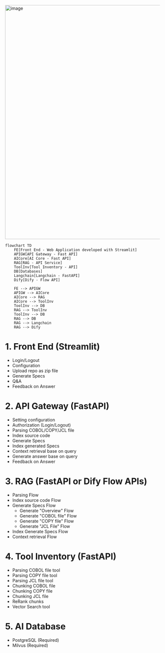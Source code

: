 <img width="763" alt="image" src="https://github.com/user-attachments/assets/73a7c497-0010-404a-8d3c-36120fa97139" />

```mermaid
flowchart TD
    FE[Front End - Web Application developed with Streamlit]
    APIGW[API Gateway - Fast API]
    AICore[AI Core - Fast API]
    RAG[RAG - API Service]
    ToolInv[Tool Inventory - API]
    DB[Databases]
    Langchain[Langchain - FastAPI]
    Dify[Dify - Flow API]

    FE --> APIGW
    APIGW --> AICore
    AICore --> RAG
    AICore --> ToolInv
    ToolInv --> DB
    RAG --> ToolInv
    ToolInv --> DB
    RAG --> DB
    RAG --> Langchain
    RAG --> Dify

```

# 1. Front End (Streamlit)
- Login/Logout
- Configuration
- Upload repo as zip file
- Generate Specs
- Q&A
- Feedback on Answer

# 2. API Gateway (FastAPI)
- Setting configuration
- Authorization (Login/Logout)
- Parsing COBOL/COPY/JCL file
- Index source code
- Generate Specs
- Index generated Specs
- Context retrieval base on query
- Generate answer base on query
- Feedback on Answer

# 3. RAG (FastAPI or Dify Flow APIs)
- Parsing Flow
- Index source code Flow
- Generate Specs Flow
  - Generate "Overview" Flow
  - Generate "COBOL file" Flow
  - Generate "COPY file" Flow
  - Generate "JCL File" Flow
- Index Generate Specs Flow
- Context retrieval Flow

# 4. Tool Inventory (FastAPI)
- Parsing COBOL file tool
- Parsing COPY file tool
- Parsing JCL file tool
- Chunking COBOL file
- Chunking COPY file
- Chunking JCL file
- ReRank chunks
- Vector Search tool

# 5. AI Database
- PostgreSQL (Required)
- Milvus (Required)
